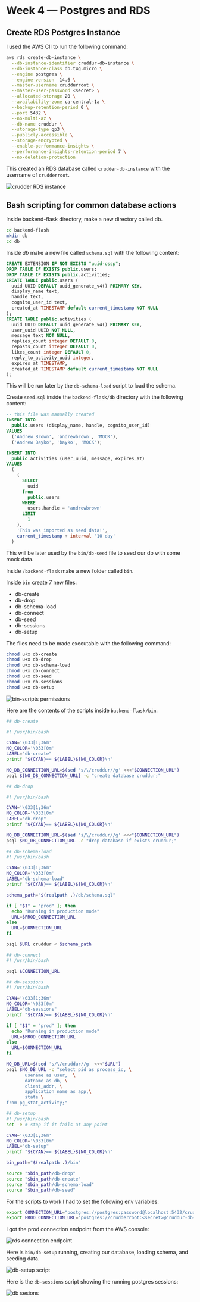 # Week 4 — Postgres and RDS

## Create RDS Postgres Instance

I used the AWS ClI to run the following command:

```sh
aws rds create-db-instance \
  --db-instance-identifier cruddur-db-instance \
  --db-instance-class db.t4g.micro \
  --engine postgres \
  --engine-version  14.6 \
  --master-username cruddurroot \
  --master-user-password <secret> \
  --allocated-storage 20 \
  --availability-zone ca-central-1a \
  --backup-retention-period 0 \
  --port 5432 \
  --no-multi-az \
  --db-name cruddur \
  --storage-type gp3 \
  --publicly-accessible \
  --storage-encrypted \
  --enable-performance-insights \
  --performance-insights-retention-period 7 \
  --no-deletion-protection
```

This created an RDS database called `crudder-db-instance` with the username of
`crudderroot`.

![crudder RDS instance](/assets/crudder-rds-instance.png)

## Bash scripting for common database actions

Inside backend-flask directory, make a new directory called db.

```sh
cd backend-flash
mkdir db
cd db
```

Inside _db_ make a new file called `schema.sql` with the following content:

```sql
CREATE EXTENSION IF NOT EXISTS "uuid-ossp";
DROP TABLE IF EXISTS public.users;
DROP TABLE IF EXISTS public.activities;
CREATE TABLE public.users (
  uuid UUID DEFAULT uuid_generate_v4() PRIMARY KEY,
  display_name text,
  handle text,
  cognito_user_id text,
  created_at TIMESTAMP default current_timestamp NOT NULL
);
CREATE TABLE public.activities (
  uuid UUID DEFAULT uuid_generate_v4() PRIMARY KEY,
  user_uuid UUID NOT NULL,
  message text NOT NULL,
  replies_count integer DEFAULT 0,
  reposts_count integer DEFAULT 0,
  likes_count integer DEFAULT 0,
  reply_to_activity_uuid integer,
  expires_at TIMESTAMP,
  created_at TIMESTAMP default current_timestamp NOT NULL
);
```

This will be run later by the `db-schema-load` script to load the schema.

Create `seed.sql` inside the `backend-flask/db` directory with the following content:

```sql
-- this file was manually created
INSERT INTO
  public.users (display_name, handle, cognito_user_id)
VALUES
  ('Andrew Brown', 'andrewbrown', 'MOCK'),
  ('Andrew Bayko', 'bayko', 'MOCK');

INSERT INTO
  public.activities (user_uuid, message, expires_at)
VALUES
  (
    (
      SELECT
        uuid
      from
        public.users
      WHERE
        users.handle = 'andrewbrown'
      LIMIT
        1
    ),
    'This was imported as seed data!',
    current_timestamp + interval '10 day'
  )
```

This will be later used by the `bin/db-seed` file to seed our db with some mock data.

Inside `/backend-flask` make a new folder called `bin`.

Inside `bin` create 7 new files:

- db-create
- db-drop
- db-schema-load
- db-connect
- db-seed
- db-sessions
- db-setup

The files need to be made executable with the following command:

```sh
chmod u+x db-create
chmod u+x db-drop
chmod u+x db-schema-load
chmod u+x db-connect
chmod u+x db-seed
chmod u+x db-sessions
chmod u+x db-setup
```

![bin-scripts permissions](/assets/bin-scripts.png)

Here are the contents of the scripts inside `backend-flask/bin`:

```sh
## db-create

#! /usr/bin/bash

CYAN='\033[1;36m'
NO_COLOR='\033[0m'
LABEL="db-create"
printf "${CYAN}== ${LABEL}${NO_COLOR}\n"

NO_DB_CONNECTION_URL=$(sed 's/\/cruddur//g' <<<"$CONNECTION_URL")
psql ${NO_DB_CONNECTION_URL} -c "create database cruddur;"
```

```sh
## db-drop

#! /usr/bin/bash

CYAN='\033[1;36m'
NO_COLOR='\033[0m'
LABEL="db-drop"
printf "${CYAN}== ${LABEL}${NO_COLOR}\n"

NO_DB_CONNECTION_URL=$(sed 's/\/cruddur//g' <<<"$CONNECTION_URL")
psql $NO_DB_CONNECTION_URL -c "drop database if exists cruddur;"
```

```sh
## db-schema-load
#! /usr/bin/bash

CYAN='\033[1;36m'
NO_COLOR='\033[0m'
LABEL="db-schema-load"
printf "${CYAN}== ${LABEL}${NO_COLOR}\n"

schema_path="$(realpath .)/db/schema.sql"

if [ "$1" = "prod" ]; then
  echo "Running in production mode"
  URL=$PROD_CONNECTION_URL
else
  URL=$CONNECTION_URL
fi

psql $URL cruddur < $schema_path
```

```sh
## db-connect
#! /usr/bin/bash

psql $CONNECTION_URL
```

```sh
## db-sessions
#! /usr/bin/bash

CYAN='\033[1;36m'
NO_COLOR='\033[0m'
LABEL="db-sessions"
printf "${CYAN}== ${LABEL}${NO_COLOR}\n"

if [ "$1" = "prod" ]; then
  echo "Running in production mode"
  URL=$PROD_CONNECTION_URL
else
  URL=$CONNECTION_URL
fi

NO_DB_URL=$(sed 's/\/cruddur//g' <<<"$URL")
psql $NO_DB_URL -c "select pid as process_id, \
       usename as user,  \
       datname as db, \
       client_addr, \
       application_name as app,\
       state \
from pg_stat_activity;"
```

```sh
## db-setup
#! /usr/bin/bash
set -e # stop if it fails at any point

CYAN='\033[1;36m'
NO_COLOR='\033[0m'
LABEL="db-setup"
printf "${CYAN}== ${LABEL}${NO_COLOR}\n"

bin_path="$(realpath .)/bin"

source "$bin_path/db-drop"
source "$bin_path/db-create"
source "$bin_path/db-schema-load"
source "$bin_path/db-seed"
```

For the scripts to work I had to set the following env variables:

```sh
export CONNECTION_URL="postgres://postgres:password@localhost:5432/cruddur"
export PROD_CONNECTION_URL="postgres://crudderroot:<secret>@cruddur-db-instance.cps1z2xv6o2y.ca-central-1.rds.amazonaws.com:5432/crudder"
```

I got the prod connection endpoint from the AWS console:

![rds connection endpoint](/assets/rds-connect-endpoint.png)

Here is `bin/db-setup` running, creating our database, loading schema, and seeding data.

![db-setup script](/assets/db-setup-script.png)

Here is the `db-sessions` script showing the running postgres sessions:

![db sesions](/assets/db-sessions.png)

